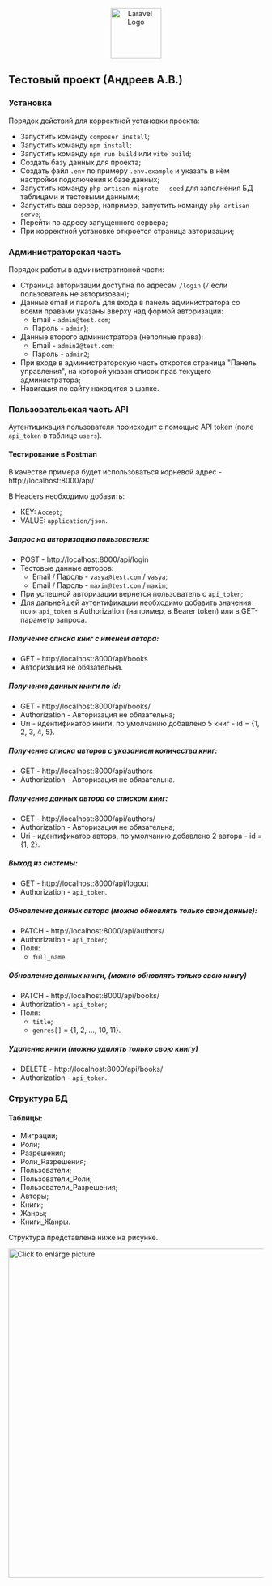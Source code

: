 <p align="center"><a href="https://laravel.com" target="_blank"><img src="https://raw.githubusercontent.com/laravel/art/master/logo-lockup/5%20SVG/2%20CMYK/1%20Full%20Color/laravel-logolockup-cmyk-red.svg" width="100" alt="Laravel Logo"></a></p>

## Тестовый проект (Андреев А.В.)

### Установка

Порядок действий для корректной установки проекта:

- Запустить команду `composer install`;
- Запустить команду `npm install`;
- Запустить команду `npm run build` или `vite build`;
- Создать базу данных для проекта;
- Создать файл `.env` по примеру `.env.example` и указать в нём настройки подключения к базе данных;
- Запустить команду `php artisan migrate --seed` для заполнения БД таблицами и тестовыми данными;
- Запустить ваш сервер, например, запустить команду `php artisan serve`;
- Перейти по адресу запущенного сервера;
- При корректной установке откроется страница авторизации;

### Администраторская часть

Порядок работы в административной части:

- Страница авторизации доступна по адресам `/login` (`/` если пользователь не авторизован);
- Данные email и пароль для входа в панель администратора cо всеми правами указаны вверху над формой авторизации:
  - Email - `admin@test.com`;
  - Пароль - `admin`);
- Данные второго администратора (неполные права): 
  - Email - `admin2@test.com`;
  - Пароль - `admin2`;
- При входе в администраторскую часть откротся страница "Панель управления", на которой указан список прав текущего администратора;
- Навигация по сайту находится в шапке.

### Пользовательская часть API

Аутентицикация пользователя происходит с помощью API token (поле `api_token` в таблице `users`).

#### Тестирование в Postman

В качестве примера будет использоваться корневой адрес - http://localhost:8000/api/

В Headers необходимо добавить:
- KEY: `Accept`;
- VALUE: `application/json`.

##### Запрос на авторизацию пользователя:
- POST - http://localhost:8000/api/login
- Тестовые данные авторов:
  - Email / Пароль - `vasya@test.com` / `vasya`;
  - Email / Пароль - `maxim@test.com` / `maxim`;
- При успешной авторизации вернется пользователь с `api_token`;
- Для дальнейшей аутентификации необходимо добавить значения поля `api_token` в Authorization (например, в Bearer token) или в GET-параметр запроса.

##### Получение списка книг с именем автора:
- GET - http://localhost:8000/api/books
- Авторизация не обязательна.

##### Получение данных книги по id:
- GET - http://localhost:8000/api/books/<id>
- Authorization - Авторизация не обязательна;
- Uri <id> - идентификатор книги, по умолчанию добавлено 5 книг - id = {1, 2, 3, 4, 5}.

##### Получение списка авторов с указанием количества книг:
- GET - http://localhost:8000/api/authors
- Authorization - Авторизация не обязательна.

##### Получение данных автора со списком книг:
- GET - http://localhost:8000/api/authors/<id>
- Authorization - Авторизация не обязательна;
- Uri <id> - идентификатор автора, по умолчанию добавлено 2 автора - id = {1, 2}.

##### Выход из системы:
- GET - http://localhost:8000/api/logout
- Authorization - `api_token`.

##### Обновление данных автора (можно обновлять только свои данные):
- PATCH - http://localhost:8000/api/authors/<id>
- Authorization - `api_token`;
- Поля:
  - `full_name`.

##### Обновление данных книги, (можно обновлять только свою книгу)
- PATCH - http://localhost:8000/api/books/<id>
- Authorization - `api_token`;
- Поля:
    - `title`;
    - `genres[]` = {1, 2, ..., 10, 11}.

##### Удаление книги (можно удалять только свою книгу)
- DELETE - http://localhost:8000/api/books/<id>
- Authorization - `api_token`.

### Структура БД

#### Таблицы: 
- Миграции;
- Роли;
- Разрешения;
- Роли_Разрешения;
- Пользователи;
- Пользователи_Роли;
- Пользователи_Разрешения;
- Авторы;
- Книги;
- Жанры;
- Книги_Жанры.

Структура представлена ниже на рисунке.

<a href="https://drive.google.com/uc?export=view&id=1Z5ZhTzAJTAIttnZR6lmAD5YzcFk6zms4"><img src="https://drive.google.com/uc?export=view&id=1Z5ZhTzAJTAIttnZR6lmAD5YzcFk6zms4" style="width: 650px; max-width: 100%; height: auto" title="Click to enlarge picture" />

